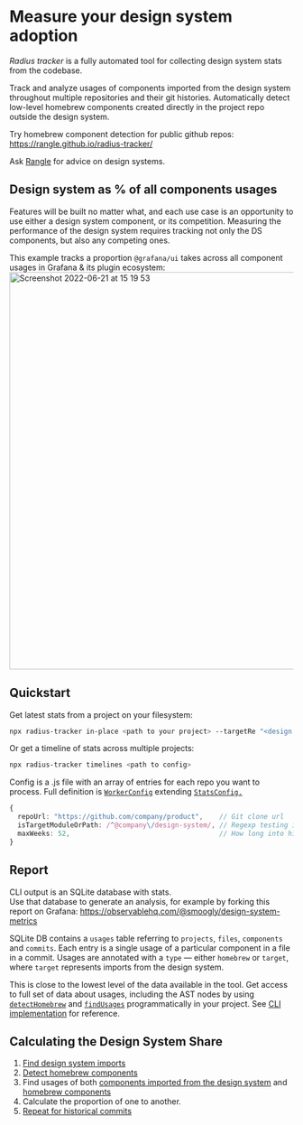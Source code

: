 # Measure your design system adoption

_Radius tracker_ is a fully automated tool for collecting design system stats from the codebase.

Track and analyze usages of components imported from the design system throughout multiple repositories and their git histories.
Automatically detect low-level homebrew components created directly in the project repo outside the design system.

Try homebrew component detection for public github repos: https://rangle.github.io/radius-tracker/

Ask [Rangle](https://rangle.io/ds-hub/) for advice on design systems.


## Design system as % of all components usages

Features will be built no matter what, and each use case is an opportunity to use either a design system component, or its competition.
Measuring the performance of the design system requires tracking not only the DS components, but also any competing ones.

This example tracks a proportion `@grafana/ui` takes across all component usages in Grafana & its plugin ecosystem:
<img width="704" alt="Screenshot 2022-06-21 at 15 19 53" src="https://user-images.githubusercontent.com/6410842/174809230-f2be37c6-2ff2-4912-ba4b-a436dc961471.png">


## Quickstart

Get latest stats from a project on your filesystem:
```sh
npx radius-tracker in-place <path to your project> --targetRe "<design system module or path regexp>"
```

Or get a timeline of stats across multiple projects:
```sh
npx radius-tracker timelines <path to config>
```

Config is a .js file with an array of entries for each repo you want to process. Full definition is [`WorkerConfig`](https://github.com/rangle/radius-tracker/blob/fe510f3de53f519816fcdf83d93b987f3045e947/src/lib/cli/timelines/workerTypes.ts#L5-L8) extending [`StatsConfig.`](https://github.com/rangle/radius-tracker/blob/fe510f3de53f519816fcdf83d93b987f3045e947/src/lib/cli/sharedTypes.ts#L5-L17)

```ts
{
  repoUrl: "https://github.com/company/product",    // Git clone url
  isTargetModuleOrPath: /^@company\/design-system/, // Regexp testing if an import path comes from the design system
  maxWeeks: 52,                                     // How long into history should the tracker look
}
```


## Report

CLI output is an SQLite database with stats.  
Use that database to generate an analysis, for example by forking this report on Grafana: https://observablehq.com/@smoogly/design-system-metrics

SQLite DB contains a `usages` table referring to `projects`, `files`, `components` and `commits`. Each entry is a single usage of a particular component in a file in a commit. Usages are annotated with a `type` — either `homebrew` or `target`, where `target` represents imports from the design system.

This is close to the lowest level of the data available in the tool. Get access to full set of data about usages, including the AST nodes by using [`detectHomebrew`](https://github.com/rangle/radius-tracker/blob/fe510f3de53f519816fcdf83d93b987f3045e947/src/lib/detectHomebrew/detectHomebrew.ts#L41) and [`findUsages`](https://github.com/rangle/radius-tracker/blob/fe510f3de53f519816fcdf83d93b987f3045e947/src/lib/findUsages/findUsages.ts#L64) programmatically in your project. See [CLI implementation](https://github.com/rangle/radius-tracker/blob/fe510f3de53f519816fcdf83d93b987f3045e947/src/lib/cli/collectStats.ts#L23) for reference.


## Calculating the Design System Share

1. [Find design system imports](https://github.com/rangle/radius-tracker/blob/fe510f3de53f519816fcdf83d93b987f3045e947/src/lib/cli/collectStats.ts#L74)
2. [Detect homebrew components](https://github.com/rangle/radius-tracker/blob/fe510f3de53f519816fcdf83d93b987f3045e947/src/lib/cli/collectStats.ts#L99)
3. Find usages of both [components imported from the design system](https://github.com/rangle/radius-tracker/blob/fe510f3de53f519816fcdf83d93b987f3045e947/src/lib/cli/collectStats.ts#L84) and [homebrew components](https://github.com/rangle/radius-tracker/blob/fe510f3de53f519816fcdf83d93b987f3045e947/src/lib/cli/collectStats.ts#L108)
4. Calculate the proportion of one to another.
5. [Repeat for historical commits](https://github.com/rangle/radius-tracker/blob/fe510f3de53f519816fcdf83d93b987f3045e947/src/lib/cli/timelines/getTimelineForOneRepo.ts#L16)
